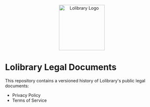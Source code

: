 <p align="center"><img height="150" src="https://lolibrary.org/assets/ban1-01.png" alt="Lolibrary Logo"></p>

# Lolibrary Legal Documents

This repository contains a versioned history of Lolibrary's public legal documents:

- Privacy Policy
- Terms of Service
